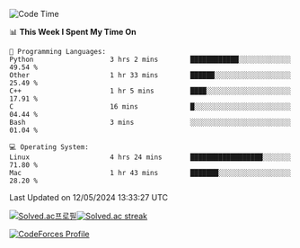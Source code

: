 
<!--START_SECTION:waka-->
![Code Time](http://img.shields.io/badge/Code%20Time-3%2C453%20hrs%2037%20mins-blue)

📊 **This Week I Spent My Time On** 

```text
💬 Programming Languages: 
Python                   3 hrs 2 mins        ████████████░░░░░░░░░░░░░   49.54 % 
Other                    1 hr 33 mins        ██████░░░░░░░░░░░░░░░░░░░   25.49 % 
C++                      1 hr 5 mins         ████░░░░░░░░░░░░░░░░░░░░░   17.91 % 
C                        16 mins             █░░░░░░░░░░░░░░░░░░░░░░░░   04.44 % 
Bash                     3 mins              ░░░░░░░░░░░░░░░░░░░░░░░░░   01.04 % 

💻 Operating System: 
Linux                    4 hrs 24 mins       ██████████████████░░░░░░░   71.80 % 
Mac                      1 hr 43 mins        ███████░░░░░░░░░░░░░░░░░░   28.20 % 
```


 Last Updated on 12/05/2024 13:33:27 UTC
<!--END_SECTION:waka-->


[![Solved.ac프로필](http://mazassumnida.wtf/api/generate_badge?boj=hckim96)](https://solved.ac/hckim96)[![Solved.ac streak](http://mazandi.herokuapp.com/api?handle=hckim96&theme=dark)](https://solved.ac/hckim96)


[![CodeForces Profile](https://cf.leed.at?id=hckim96)](https://codeforces.com/profile/hckim96)

